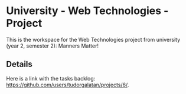# University - Web Technologies - Project

This is the workspace for the Web Technologies project from university (year 2, semester 2): Manners Matter!


## Details

Here is a link with the tasks backlog: https://github.com/users/tudorgalatan/projects/6/.